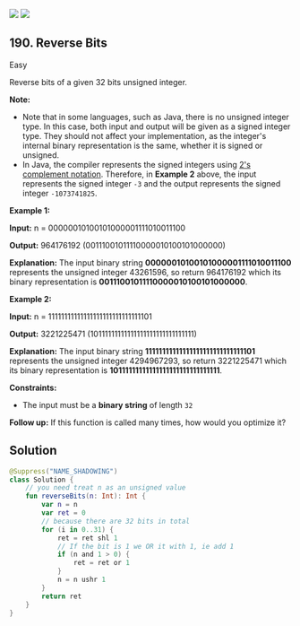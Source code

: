 [![](https://img.shields.io/github/stars/LeetCode-Top-Interview-150/LeetCode-Top-Interview-150?label=Stars&style=flat-square)](https://github.com/LeetCode-Top-Interview-150/LeetCode-Top-Interview-150)
[![](https://img.shields.io/github/forks/LeetCode-Top-Interview-150/LeetCode-Top-Interview-150?label=Fork%20me%20on%20GitHub%20&style=flat-square)](https://github.com/LeetCode-Top-Interview-150/LeetCode-Top-Interview-150/fork)

## 190\. Reverse Bits

Easy

Reverse bits of a given 32 bits unsigned integer.

**Note:**

*   Note that in some languages, such as Java, there is no unsigned integer type. In this case, both input and output will be given as a signed integer type. They should not affect your implementation, as the integer's internal binary representation is the same, whether it is signed or unsigned.
*   In Java, the compiler represents the signed integers using [2's complement notation](https://en.wikipedia.org/wiki/Two%27s_complement). Therefore, in **Example 2** above, the input represents the signed integer `-3` and the output represents the signed integer `-1073741825`.

**Example 1:**

**Input:** n = 00000010100101000001111010011100

**Output:** 964176192 (00111001011110000010100101000000)

**Explanation:** The input binary string **00000010100101000001111010011100** represents the unsigned integer 43261596, so return 964176192 which its binary representation is **00111001011110000010100101000000**. 

**Example 2:**

**Input:** n = 11111111111111111111111111111101

**Output:** 3221225471 (10111111111111111111111111111111)

**Explanation:** The input binary string **11111111111111111111111111111101** represents the unsigned integer 4294967293, so return 3221225471 which its binary representation is **10111111111111111111111111111111**. 

**Constraints:**

*   The input must be a **binary string** of length `32`

**Follow up:** If this function is called many times, how would you optimize it?

## Solution

```kotlin
@Suppress("NAME_SHADOWING")
class Solution {
    // you need treat n as an unsigned value
    fun reverseBits(n: Int): Int {
        var n = n
        var ret = 0
        // because there are 32 bits in total
        for (i in 0..31) {
            ret = ret shl 1
            // If the bit is 1 we OR it with 1, ie add 1
            if (n and 1 > 0) {
                ret = ret or 1
            }
            n = n ushr 1
        }
        return ret
    }
}
```